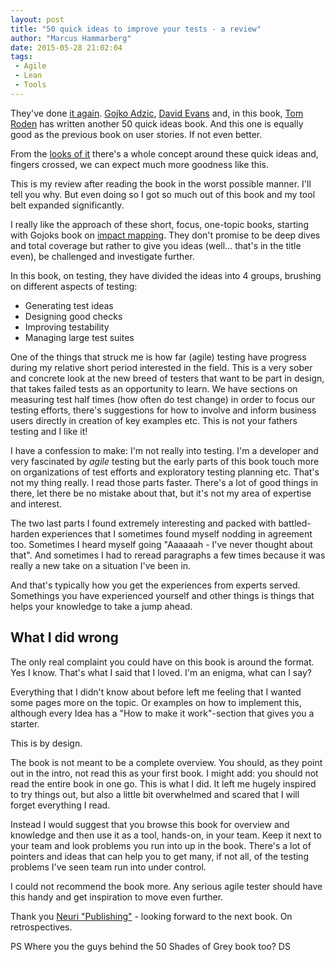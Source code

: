 ```yaml
---
layout: post
title: "50 quick ideas to improve your tests - a review"
author: "Marcus Hammarberg"
date: 2015-05-28 21:02:04
tags:
 - Agile
 - Lean
 - Tools
---
```


They've done [it again](/2014/12/-quick-ideas-on-user-stories.html). [Gojko Adzic](http://gojko.net), [David Evans](https://twitter.com/davidevans66) and, in this book, [Tom Roden](https://twitter.com/TommRoden) has written another 50 quick ideas book. And this one is equally good as the previous book on user stories. If not even better. 

From the [looks of it](http://www.50quickideas.com/) there's a whole concept around these quick ideas and, fingers crossed, we can expect much more goodness like this. 

This is my review after reading the book in the worst possible manner. I'll tell you why. But even doing so I got so much out of this book and my tool belt expanded significantly. 

<!-- excerpt-end -->

I really like the approach of these short, focus, one-topic books, starting with Gojoks book on [impact mapping](http://www.impactmapping.org). They don't promise to be deep dives and total coverage but rather to give you ideas (well... that's in the title even), be challenged and investigate further. 

In this book, on testing, they have divided the ideas into 4 groups, brushing on different aspects of testing:

* Generating test ideas
* Designing good checks
* Improving testability
* Managing large test suites

One of the things that struck me is how far (agile) testing have progress during my relative short period interested in the field. This is a very sober and concrete look at the new breed of testers that want to be part in design, that takes failed tests as an opportunity to learn. We have sections on measuring test half times (how often do test change) in order to focus our testing efforts, there's suggestions for how to involve and inform business users directly in creation of key examples etc. This is not your fathers testing and I like it!

I have a confession to make: I'm not really into testing. I'm a developer and very fascinated by *agile* testing but the early parts of this book touch more on organizations of test efforts and exploratory testing planning etc. That's not my thing really. I read those parts faster. There's a lot of good things in there, let there be no mistake about that, but it's not my area of expertise and interest. 

The two last parts I found extremely interesting and packed with battled-harden experiences that I sometimes found myself nodding in agreement too. Sometimes I heard myself going "Aaaaaah - I've never thought about that". And sometimes I had to reread paragraphs a few times because it was really a new take on a situation I've been in.

And that's typically how you get the experiences from experts served. Somethings you have experienced yourself and other things is things that helps your knowledge to take a jump ahead.

## What I did wrong
The only real complaint you could have on this book is around the format. Yes I know. That's what I said that I loved. I'm an enigma, what can I say? 

Everything that I didn't know about before left me feeling that I wanted some pages more on the topic. Or examples on how to implement this, although every Idea has a "How to make it work"-section that gives you a starter.

This is by design. 

The book is not meant to be a complete overview. You should, as they point out in the intro, not read this as your first book. 
I might add: you should not read the entire book in one go. This is what I did. It left me hugely inspired to try things out, but also a little bit overwhelmed and scared that I will forget everything I read. 

Instead I would suggest that you browse this book for overview and knowledge and then use it as a tool, hands-on, in your team. Keep it next to your team and look problems you run into up in the book. There's a lot of pointers and ideas that can help you to get many, if not all, of the testing problems I've seen team run into under control. 

I could not recommend the book more. Any serious agile tester should have this handy and get inspiration to move even further. 

Thank you [Neuri "Publishing"](http://neuri.co.uk/) - looking forward to the next book. On retrospectives. 

PS
Where you the guys behind the 50 Shades of Grey book too?
DS